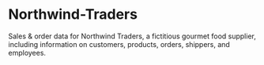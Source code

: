 # Northwind-Traders
Sales &amp; order data for Northwind Traders, a fictitious gourmet food supplier, including information on customers, products, orders, shippers, and employees.
